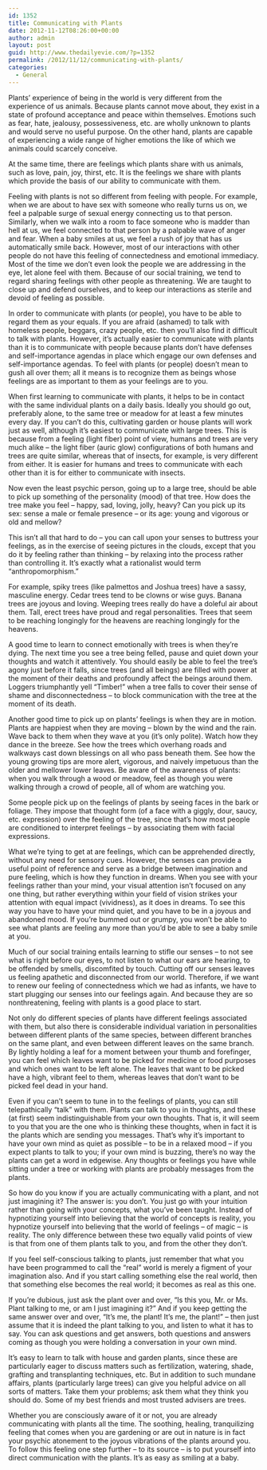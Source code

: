 ```yaml
---
id: 1352
title: Communicating with Plants
date: 2012-11-12T08:26:00+00:00
author: admin
layout: post
guid: http://www.thedailyevie.com/?p=1352
permalink: /2012/11/12/communicating-with-plants/
categories:
  - General
---
```

Plants’ experience of being in the world is very different from the experience of us animals. Because plants cannot move about, they exist in a state of profound acceptance and peace within themselves. Emotions such as fear, hate, jealousy, possessiveness, etc. are wholly unknown to plants and would serve no useful purpose. On the other hand, plants are capable of experiencing a wide range of higher emotions the like of which we animals could scarcely conceive.

At the same time, there are feelings which plants share with us animals, such as love, pain, joy, thirst, etc. It is the feelings we share with plants which provide the basis of our ability to communicate with them.

Feeling with plants is not so different from feeling with people. For example, when we are about to have sex with someone who really turns us on, we feel a palpable surge of sexual energy connecting us to that person. Similarly, when we walk into a room to face someone who is madder than hell at us, we feel connected to that person by a palpable wave of anger and fear. When a baby smiles at us, we feel a rush of joy that has us automatically smile back. However, most of our interactions with other people do not have this feeling of connectedness and emotional immediacy. Most of the time we don’t even look the people we are addressing in the eye, let alone feel with them. Because of our social training, we tend to regard sharing feelings with other people as threatening. We are taught to close up and defend ourselves, and to keep our interactions as sterile and devoid of feeling as possible.

In order to communicate with plants (or people), you have to be able to regard them as your equals. If you are afraid (ashamed) to talk with homeless people, beggars, crazy people, etc. then you’ll also find it difficult to talk with plants. However, it’s actually easier to communicate with plants than it is to communicate with people because plants don’t have defenses and self-importance agendas in place which engage our own defenses and self-importance agendas. To feel with plants (or people) doesn’t mean to gush all over them; all it means is to recognize them as beings whose feelings are as important to them as your feelings are to you.

When first learning to communicate with plants, it helps to be in contact with the same individual plants on a daily basis. Ideally you should go out, preferably alone, to the same tree or meadow for at least a few minutes every day. If you can’t do this, cultivating garden or house plants will work just as well, although it’s easiest to communicate with large trees. This is because from a feeling (light fiber) point of view, humans and trees are very much alike – the light fiber (auric glow) configurations of both humans and trees are quite similar, whereas that of insects, for example, is very different from either. It is easier for humans and trees to communicate with each other than it is for either to communicate with insects.

Now even the least psychic person, going up to a large tree, should be able to pick up something of the personality (mood) of that tree. How does the tree make you feel – happy, sad, loving, jolly, heavy? Can you pick up its sex: sense a male or female presence – or its age: young and vigorous or old and mellow?

This isn’t all that hard to do – you can call upon your senses to buttress your feelings, as in the exercise of seeing pictures in the clouds, except that you do it by feeling rather than thinking – by relaxing into the process rather than controlling it. It’s exactly what a rationalist would term “anthropomorphism.”

For example, spiky trees (like palmettos and Joshua trees) have a sassy, masculine energy. Cedar trees tend to be clowns or wise guys. Banana trees are joyous and loving. Weeping trees really do have a doleful air about them. Tall, erect trees have proud and regal personalities. Trees that seem to be reaching longingly for the heavens are reaching longingly for the heavens.

A good time to learn to connect emotionally with trees is when they’re dying. The next time you see a tree being felled, pause and quiet down your thoughts and watch it attentively. You should easily be able to feel the tree’s agony just before it falls, since trees (and all beings) are filled with power at the moment of their deaths and profoundly affect the beings around them. Loggers triumphantly yell “Timber!” when a tree falls to cover their sense of shame and disconnectedness – to block communication with the tree at the moment of its death.

Another good time to pick up on plants’ feelings is when they are in motion. Plants are happiest when they are moving – blown by the wind and the rain. Wave back to them when they wave at you (it’s only polite). Watch how they dance in the breeze. See how the trees which overhang roads and walkways cast down blessings on all who pass beneath them. See how the young growing tips are more alert, vigorous, and naively impetuous than the older and mellower lower leaves. Be aware of the awareness of plants: when you walk through a wood or meadow, feel as though you were walking through a crowd of people, all of whom are watching you.

Some people pick up on the feelings of plants by seeing faces in the bark or foliage. They impose that thought form (of a face with a giggly, dour, saucy, etc. expression) over the feeling of the tree, since that’s how most people are conditioned to interpret feelings – by associating them with facial expressions.

What we’re tying to get at are feelings, which can be apprehended directly, without any need for sensory cues. However, the senses can provide a useful point of reference and serve as a bridge between imagination and pure feeling, which is how they function in dreams. When you see with your feelings rather than your mind, your visual attention isn’t focused on any one thing, but rather everything within your field of vision strikes your attention with equal impact (vividness), as it does in dreams. To see this way you have to have your mind quiet, and you have to be in a joyous and abandoned mood. If you’re bummed out or grumpy, you won’t be able to see what plants are feeling any more than you’d be able to see a baby smile at you.

Much of our social training entails learning to stifle our senses – to not see what is right before our eyes, to not listen to what our ears are hearing, to be offended by smells, discomfited by touch. Cutting off our senses leaves us feeling apathetic and disconnected from our world. Therefore, if we want to renew our feeling of connectedness which we had as infants, we have to start plugging our senses into our feelings again. And because they are so nonthreatening, feeling with plants is a good place to start.

Not only do different species of plants have different feelings associated with them, but also there is considerable individual variation in personalities between different plants of the same species, between different branches on the same plant, and even between different leaves on the same branch. By lightly holding a leaf for a moment between your thumb and forefinger, you can feel which leaves want to be picked for medicine or food purposes and which ones want to be left alone. The leaves that want to be picked have a high, vibrant feel to them, whereas leaves that don’t want to be picked feel dead in your hand.

Even if you can’t seem to tune in to the feelings of plants, you can still telepathically “talk” with them. Plants can talk to you in thoughts, and these (at first) seem indistinguishable from your own thoughts. That is, it will seem to you that you are the one who is thinking these thoughts, when in fact it is the plants which are sending you messages. That’s why it’s important to have your own mind as quiet as possible – to be in a relaxed mood – if you expect plants to talk to you; if your own mind is buzzing, there’s no way the plants can get a word in edgewise. Any thoughts or feelings you have while sitting under a tree or working with plants are probably messages from the plants.

So how do you know if you are actually communicating with a plant, and not just imagining it? The answer is: you don’t. You just go with your intuition rather than going with your concepts, what you’ve been taught. Instead of hypnotizing yourself into believing that the world of concepts is reality, you hypnotize yourself into believing that the world of feelings – of magic – is reality. The only difference between these two equally valid points of view is that from one of them plants talk to you, and from the other they don’t.

If you feel self-conscious talking to plants, just remember that what you have been programmed to call the “real” world is merely a figment of your imagination also. And if you start calling something else the real world, then that something else becomes the real world; it becomes as real as this one.

If you’re dubious, just ask the plant over and over, “Is this you, Mr. or Ms. Plant talking to me, or am I just imagining it?” And if you keep getting the same answer over and over, “It’s me, the plant! It’s me, the plant!” – then just assume that it is indeed the plant talking to you, and listen to what it has to say. You can ask questions and get answers, both questions and answers coming as though you were holding a conversation in your own mind.

It’s easy to learn to talk with house and garden plants, since these are particularly eager to discuss matters such as fertilization, watering, shade, grafting and transplanting techniques, etc. But in addition to such mundane affairs, plants (particularly large trees) can give you helpful advice on all sorts of matters. Take them your problems; ask them what they think you should do. Some of my best friends and most trusted advisers are trees.

Whether you are consciously aware of it or not, you are already communicating with plants all the time. The soothing, healing, tranquilizing feeling that comes when you are gardening or are out in nature is in fact your psychic atonement to the joyous vibrations of the plants around you. To follow this feeling one step further – to its source – is to put yourself into direct communication with the plants. It’s as easy as smiling at a baby.